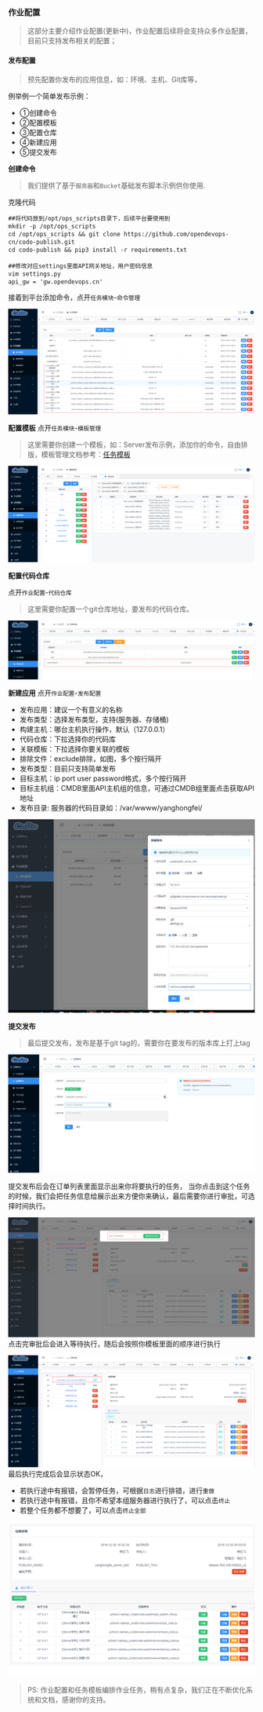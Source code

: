 ### 作业配置

> 这部分主要介绍作业配置(更新中)，作业配置后续将会支持众多作业配置，目前只支持发布相关的配置；


#### 发布配置

> 预先配置你发布的应用信息，如：环境、主机、Git库等，


例举例一个简单发布示例：

- ①创建命令
- ②配置模板
- ③配置仓库
- ④新建应用
- ⑤提交发布

**创建命令**

> 我们提供了基于`服务器`和`Bucket`基础发布脚本示例供你使用.

克隆代码
```shell
##将代码放到/opt/ops_scripts目录下，后续平台要使用到
mkdir -p /opt/ops_scripts
cd /opt/ops_scripts && git clone https://github.com/opendevops-cn/codo-publish.git
cd codo-publish && pip3 install -r requirements.txt

##修改对应settings里面API网关地址，用户密码信息
vim settings.py
api_gw = 'gw.opendevops.cn'
```


接着到平台添加命令，点开`任务模块`-`命令管理`

![bash_list](./_static/images/publish_cmd_list.png)

**配置模板**
点开`任务模块`-`模板管理`



> 这里需要你创建一个模板，如：Server发布示例，添加你的命令，自由排版，模板管理文档参考：[任务模板](http://docs.opendevops.cn/zh/latest/task_template.html#)

![bash_list](./_static/images/publish_server_temp.png)



**配置代码仓库**

点开`作业配置`-`代码仓库`

> 这里需要你配置一个git仓库地址，要发布的代码仓库。

![bash_list](./_static/images/publish_code_repo.png)


**新建应用**
点开`作业配置`-`发布配置`
- 发布应用：建议一个有意义的名称
- 发布类型：选择发布类型，支持(服务器、存储桶)
- 构建主机：哪台主机执行操作，默认（127.0.0.1）
- 代码仓库：下拉选择你的代码库
- 关联模板：下拉选择你要关联的模板
- 排除文件：exclude排除，如图，多个按行隔开
- 发布类型：目前只支持简单发布
- 目标主机：ip port user password格式，多个按行隔开
- 目标主机组：CMDB里面API主机组的信息，可通过CMDB组里面点击获取API地址
- 发布目录: 服务器的代码目录如：/var/wwww/yanghongfei/

![](./_static/images/publish_create_app.png)


**提交发布**
> 最后提交发布，发布是基于git tag的，需要你在要发布的版本库上打上tag

![](./_static/images/publish_server_commit.png)

提交发布后会在订单列表里面显示出来你将要执行的任务，
当你点击到这个任务的时候，我们会把任务信息给展示出来方便你来确认，最后需要你进行审批，可选择时间执行。

![](./_static/images/publish_audit.png)
点击完审批后会进入等待执行，随后会按照你模板里面的顺序进行执行

![](./_static/images/publish_wait.png)
最后执行完成后会显示状态OK，
- 若执行途中有报错，会暂停任务，可根据`日志`进行排错，进行`重做`
- 若执行途中有报错，且你不希望本组服务器进行执行了，可以点击`终止`
- 若整个任务都不想要了，可以点击`终止全部`

![](./_static/images/publish_ok.png)




> PS: 作业配置和任务模板编排作业任务，稍有点复杂，我们正在不断优化系统和文档，感谢你的支持。


